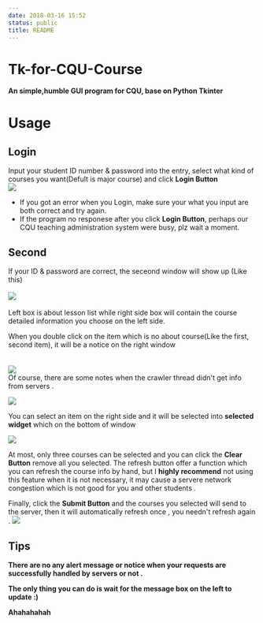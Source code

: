 ```yaml
---
date: 2018-03-16 15:52
status: public
title: README
---
```


# Tk-for-CQU-Course
**An simple,humble GUI program for CQU, base on Python Tkinter**

# Usage
   

## Login
 Input your student ID number & password into the entry, select what kind of courses you want(Defult is major course) and click **Login Button**
</br>
![](https://github.com/WananpIG/Tk-for-CQU-Course/blob/master/_image/README/15-55-25.jpg)
</br> 
+ If you got an error when you Login, make sure your what you input are both correct and try again.
+ If the program no responese after you click **Login Button**, perhaps  our CQU teaching administration system were busy, plz wait a moment.
## Second 
If your ID & password are correct, the seceond window will show up
(Like this)
</br>  
![](https://github.com/WananpIG/Tk-for-CQU-Course/blob/master/_image/README/15-57-30.jpg)
</br>  
Left box is about lesson list while right side box will contain the course detailed information you choose on the left side.
</br>  

When you double click on the item which is no about course(Like the first, second item), it will be a notice on the right window  
</br>  
![](https://github.com/WananpIG/Tk-for-CQU-Course/blob/master/_image/README/16-15-50.jpg)
</br> 
Of course, there are some notes when the crawler thread didn't get info from servers .
</br>

![](https://github.com/WananpIG/Tk-for-CQU-Course/blob/master/_image/README/16-59-02.jpg)
</br> 

You can select an item on the right side and it will be selected into **selected widget** which on the bottom of window
</br>


![](https://github.com/WananpIG/Tk-for-CQU-Course/blob/master/_image/README/16-36-45.jpg)
</br>


At most,   only three courses can be selected and you can click the **Clear Button** remove all you selected.
The refresh button offer a function which you can refresh  the course info by hand, but  I **highly recommend**  not using this feature when it is not necessary, it may cause a servere network congestion which is not good for you and other students .
</br>


Finally, click the **Submit Button** and the courses you selected will send to the server,  then it will automatically refresh once , you needn't refresh again .
![](https://github.com/WananpIG/Tk-for-CQU-Course/blob/master/_image/README/17-09-07.jpg)
</br>

## Tips
**There are no any alert message or notice  when your  requests are successfully handled by servers or not .**

**The only thing you can do is  wait for the message box on the left to update :)**

**Ahahahahah**









